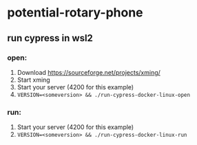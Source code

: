 # potential-rotary-phone
## run cypress in wsl2

### open:

1. Download https://sourceforge.net/projects/xming/ 
2. Start xming
3. Start your server (4200 for this example)
2. `VERSION=<someversion> && ./run-cypress-docker-linux-open`

### run:

1. Start your server (4200 for this example)
2. `VERSION=<someversion> && ./run-cypress-docker-linux-run`
